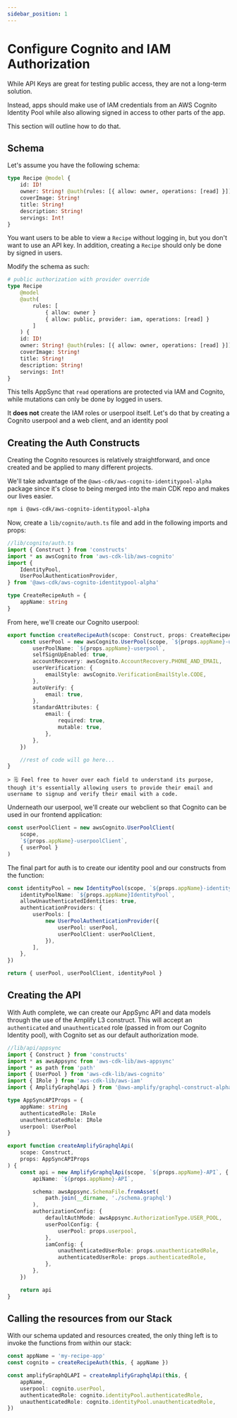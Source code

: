 ```yaml
---
sidebar_position: 1
---
```


# Configure Cognito and IAM Authorization

While API Keys are great for testing public access, they are not a long-term solution.

Instead, apps should make use of IAM credentials from an AWS Cognito Identity Pool while also allowing signed in access to other parts of the app.

This section will outline how to do that.

## Schema

Let's assume you have the following schema:

```graphql
type Recipe @model {
	id: ID!
	owner: String! @auth(rules: [{ allow: owner, operations: [read] }])
	coverImage: String!
	title: String!
	description: String!
	servings: Int!
}
```

You want users to be able to view a `Recipe` without logging in, but you don't want to use an API key. In addition, creating a `Recipe` should only be done by signed in users.

Modify the schema as such:

```graphql
# public authorization with provider override
type Recipe
	@model
	@auth(
		rules: [
			{ allow: owner }
			{ allow: public, provider: iam, operations: [read] }
		]
	) {
	id: ID!
	owner: String! @auth(rules: [{ allow: owner, operations: [read] }])
	coverImage: String!
	title: String!
	description: String!
	servings: Int!
}
```

This tells AppSync that `read` operations are protected via IAM and Cognito, while mutations can only be done by logged in users.

It **does not** create the IAM roles or userpool itself. Let's do that by creating a Cognito userpool and a web client, and an identity pool

## Creating the Auth Constructs

Creating the Cognito resources is relatively straightforward, and once created and be applied to many different projects.

We'll take advantage of the `@aws-cdk/aws-cognito-identitypool-alpha` package since it's close to being merged into the main CDK repo and makes our lives easier.

```sh
npm i @aws-cdk/aws-cognito-identitypool-alpha
```

Now, create a `lib/cognito/auth.ts` file and add in the following imports and props:

```ts
//lib/cognito/auth.ts
import { Construct } from 'constructs'
import * as awsCognito from 'aws-cdk-lib/aws-cognito'
import {
	IdentityPool,
	UserPoolAuthenticationProvider,
} from '@aws-cdk/aws-cognito-identitypool-alpha'

type CreateRecipeAuth = {
	appName: string
}
```

From here, we'll create our Cognito userpool:

```ts
export function createRecipeAuth(scope: Construct, props: CreateRecipeAuth) {
	const userPool = new awsCognito.UserPool(scope, `${props.appName}-userpool`, {
		userPoolName: `${props.appName}-userpool`,
		selfSignUpEnabled: true,
		accountRecovery: awsCognito.AccountRecovery.PHONE_AND_EMAIL,
		userVerification: {
			emailStyle: awsCognito.VerificationEmailStyle.CODE,
		},
		autoVerify: {
			email: true,
		},
		standardAttributes: {
			email: {
				required: true,
				mutable: true,
			},
		},
	})

	//rest of code will go here...
}
```

    > 🗒️ Feel free to hover over each field to understand its purpose, though it's essentially allowing users to provide their email and username to signup and verify their email with a code.

Underneath our userpool, we'll create our webclient so that Cognito can be used in our frontend application:

```ts
const userPoolClient = new awsCognito.UserPoolClient(
	scope,
	`${props.appName}-userpoolClient`,
	{ userPool }
)
```

The final part for auth is to create our identity pool and our constructs from the function:

```ts
const identityPool = new IdentityPool(scope, `${props.appName}-identityPool`, {
	identityPoolName: `${props.appName}IdentityPool`,
	allowUnauthenticatedIdentities: true,
	authenticationProviders: {
		userPools: [
			new UserPoolAuthenticationProvider({
				userPool: userPool,
				userPoolClient: userPoolClient,
			}),
		],
	},
})

return { userPool, userPoolClient, identityPool }
```

## Creating the API

With Auth complete, we can create our AppSync API and data models through the use of the Amplify L3 construct. This will accept an `authenticated` and `unauthenticated` role (passed in from our Cognito Identity pool), with Cognito set as our default authorization mode.

```ts
//lib/api/appsync
import { Construct } from 'constructs'
import * as awsAppsync from 'aws-cdk-lib/aws-appsync'
import * as path from 'path'
import { UserPool } from 'aws-cdk-lib/aws-cognito'
import { IRole } from 'aws-cdk-lib/aws-iam'
import { AmplifyGraphqlApi } from '@aws-amplify/graphql-construct-alpha'

type AppSyncAPIProps = {
	appName: string
	authenticatedRole: IRole
	unauthenticatedRole: IRole
	userpool: UserPool
}

export function createAmplifyGraphqlApi(
	scope: Construct,
	props: AppSyncAPIProps
) {
	const api = new AmplifyGraphqlApi(scope, `${props.appName}-API`, {
		apiName: `${props.appName}-API`,

		schema: awsAppsync.SchemaFile.fromAsset(
			path.join(__dirname, './schema.graphql')
		),
		authorizationConfig: {
			defaultAuthMode: awsAppsync.AuthorizationType.USER_POOL,
			userPoolConfig: {
				userPool: props.userpool,
			},
			iamConfig: {
				unauthenticatedUserRole: props.unauthenticatedRole,
				authenticatedUserRole: props.authenticatedRole,
			},
		},
	})

	return api
}
```

## Calling the resources from our Stack

With our schema updated and resources created, the only thing left is to invoke the functions from within our stack:

```ts
const appName = 'my-recipe-app'
const cognito = createRecipeAuth(this, { appName })

const amplifyGraphQLAPI = createAmplifyGraphqlApi(this, {
	appName,
	userpool: cognito.userPool,
	authenticatedRole: cognito.identityPool.authenticatedRole,
	unauthenticatedRole: cognito.identityPool.unauthenticatedRole,
})
```
